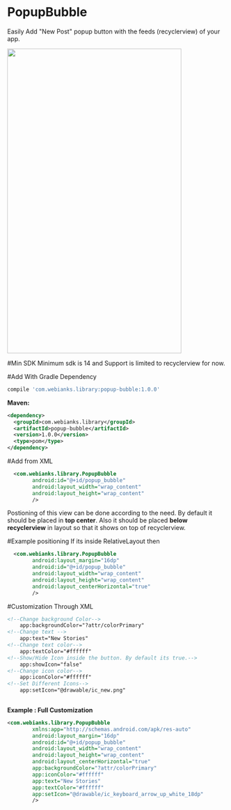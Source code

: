 # PopupBubble
Easily Add  "New Post" popup button with the feeds (recyclerview) of your app.

<img src="http://www.webianks.com/popupbubble/2.png" height="700" width="400" >

#Min SDK
Minimum sdk is 14 and Support is limited to recyclerview for now.

#Add With Gradle Dependency
```groovy
compile 'com.webianks.library:popup-bubble:1.0.0'
```
**Maven:**
```xml
<dependency>
  <groupId>com.webianks.library</groupId>
  <artifactId>popup-bubble</artifactId>
  <version>1.0.0</version>
  <type>pom</type>
</dependency>
```
#Add from XML
```xml
  <com.webianks.library.PopupBubble
        android:id="@+id/popup_bubble"
        android:layout_width="wrap_content"
        android:layout_height="wrap_content"
        />
```
Postioning of this view can be done according to the need. By default it should be placed in <b>top center</b>. Also it should be placed <b>below recyclerview</b> in layout so that it shows on top of recyclerview.

#Example positioning
If its inside RelativeLayout then
```xml
  <com.webianks.library.PopupBubble
        android:layout_margin="16dp"
        android:id="@+id/popup_bubble"
        android:layout_width="wrap_content"
        android:layout_height="wrap_content"
        android:layout_centerHorizontal="true"
        />
```
#Customization
Through XML
```xml
<!--Change background Color-->
    app:backgroundColor="?attr/colorPrimary"
<!--Change text -->
    app:text="New Stories"
<!--Change text color-->
    app:textColor="#ffffff"
<!--Show/Hide Icon inside the button. By default its true.-->
    app:showIcon="false"
<!--Change icon color-->
    app:iconColor="#ffffff"
<!--Set Different Icons-->
    app:setIcon="@drawable/ic_new.png"
        
```
**Example : Full Customization**
```xml
<com.webianks.library.PopupBubble
        xmlns:app="http://schemas.android.com/apk/res-auto"
        android:layout_margin="16dp"
        android:id="@+id/popup_bubble"
        android:layout_width="wrap_content"
        android:layout_height="wrap_content"
        android:layout_centerHorizontal="true"
        app:backgroundColor="?attr/colorPrimary"
        app:iconColor="#ffffff"
        app:text="New Stories"
        app:textColor="#ffffff"
        app:setIcon="@drawable/ic_keyboard_arrow_up_white_18dp"
        />

```
